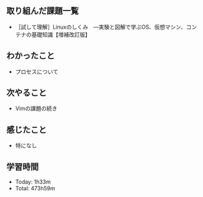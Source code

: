 ## 取り組んだ課題一覧
- ［試して理解］Linuxのしくみ　―実験と図解で学ぶOS、仮想マシン、コンテナの基礎知識【増補改訂版】
## わかったこと
- プロセスについて
## 次やること
- Vimの課題の続き
## 感じたこと
- 特になし
## 学習時間
- Today: 1h33m
- Total: 473h59m
